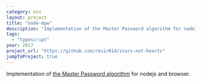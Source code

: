 ```yaml
---
category: oss
layout: project
title: "node-mpw"
description: "Implementation of the Master Password algorithm for nodejs and browser."
tags:
  - "typescript"
year: 2017
project_url: "https://github.com/resir014/stars-not-hearts"
jumpToProject: true
---
```


<p>Implementation of <a href="https://ssl.masterpasswordapp.com/algorithm.html" target="_blank" rel="noopener noreferrer">the Master Password algorithm</a> for nodejs and browser.</p>
